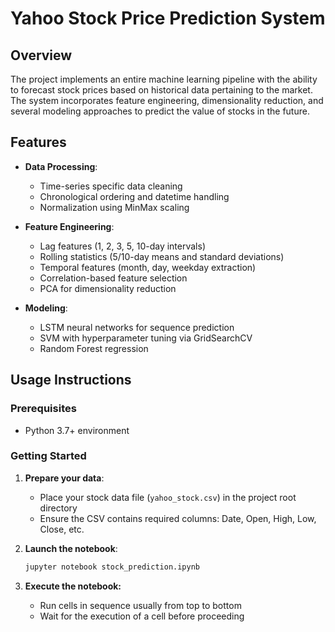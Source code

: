 # Yahoo Stock Price Prediction System

## Overview
The project implements an entire machine learning pipeline with the ability to forecast stock prices based on historical data pertaining to the market. The system incorporates feature engineering, dimensionality reduction, and several modeling approaches to predict the value of stocks in the future.

## Features

- **Data Processing**:
  - Time-series specific data cleaning
  - Chronological ordering and datetime handling
  - Normalization using MinMax scaling

- **Feature Engineering**:
  - Lag features (1, 2, 3, 5, 10-day intervals)
  - Rolling statistics (5/10-day means and standard deviations)
  - Temporal features (month, day, weekday extraction)
  - Correlation-based feature selection
  - PCA for dimensionality reduction

- **Modeling**:
  - LSTM neural networks for sequence prediction
  - SVM with hyperparameter tuning via GridSearchCV
  - Random Forest regression


## Usage Instructions

### Prerequisites
- Python 3.7+ environment

### Getting Started
1. **Prepare your data**:
   - Place your stock data file (`yahoo_stock.csv`) in the project root directory
   - Ensure the CSV contains required columns: Date, Open, High, Low, Close, etc.

2. **Launch the notebook**:
   ```bash
   jupyter notebook stock_prediction.ipynb
   ```

3. **Execute the notebook:**
    - Run cells in sequence usually from top to bottom
    - Wait for the execution of a cell before proceeding